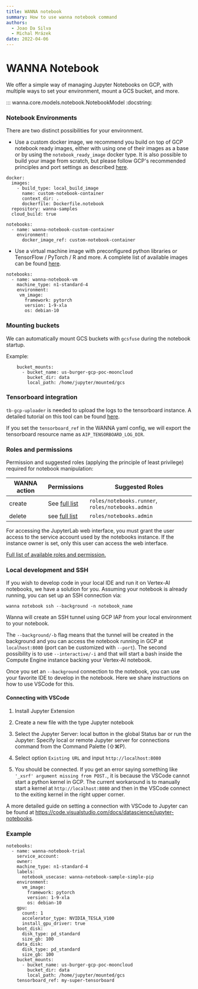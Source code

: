 ```yaml
---
title: WANNA notebook
summary: How to use wanna notebook command
authors:
  - Joao Da Silva
  - Michal Mrázek
date: 2022-04-06
---
```

  
# WANNA Notebook
We offer a simple way of managing Jupyter Notebooks on GCP, with multiple ways
to set your environment, mount a GCS bucket, and more.

::: wanna.core.models.notebook.NotebookModel
    :docstring:

### Notebook Environments
There are two distinct possibilities for your environment.

- Use a custom docker image, we recommend you build on top of GCP notebook ready images, either with
using one of their images as a base or by using the `notebook_ready_image` docker type. 
  It is also possible to build your image from scratch, but please follow GCP's recommended 
  principles and port settings as described [here](https://cloud.google.com/vertex-ai/docs/workbench/user-managed/custom-container).
```
docker:
  images:
    - build_type: local_build_image
      name: custom-notebook-container
      context_dir: .
      dockerfile: Dockerfile.notebook
  repository: wanna-samples
  cloud_build: true

notebooks:
  - name: wanna-notebook-custom-container
    environment:
      docker_image_ref: custom-notebook-container
```  
- Use a virtual machine image with preconfigured python libraries or TensorFlow / PyTorch / R and more.
A complete list of available images can be found [here](https://cloud.google.com/vertex-ai/docs/workbench/user-managed/images).

```
notebooks:
  - name: wanna-notebook-vm
    machine_type: n1-standard-4
    environment:
     vm_image:
       framework: pytorch
       version: 1-9-xla
       os: debian-10
```    
### Mounting buckets
We can automatically mount GCS buckets with `gcsfuse` during the notebook startup.

Example:
``` 
    bucket_mounts:
      - bucket_name: us-burger-gcp-poc-mooncloud
        bucket_dir: data
        local_path: /home/jupyter/mounted/gcs
``` 

### Tensorboard integration
`tb-gcp-uploader` is needed to upload the logs to the tensorboard instance. A detailed
tutorial on this tool can be found [here](https://cloud.google.com/vertex-ai/docs/experiments/tensorboard-overview).

If you set the `tensorboard_ref` in the WANNA yaml config, we will export the tensorboard resource name
as `AIP_TENSORBOARD_LOG_DIR`.

### Roles and permissions
Permission and suggested roles (applying the principle of least privilege) required for notebook manipulation:

| WANNA action  | Permissions | Suggested Roles  |
| -----------   | ----------- | ------ |
| create  | See [full list](https://cloud.google.com/vertex-ai/docs/workbench/user-managed/iam)      | `roles/notebooks.runner`, `roles/notebooks.admin`     |
| delete  | see [full list](https://cloud.google.com/vertex-ai/docs/workbench/user-managed/iam)       | `roles/notebooks.admin`       |

For accessing the JupyterLab web interface, you must grant the user access to the service account used by the notebooks instance. 
If the instance owner is set, only this user can access the web interface.

[Full list of available roles and permission.](https://cloud.google.com/vertex-ai/docs/workbench/user-managed/iam)

### Local development and SSH
If you wish to develop code in your local IDE and run it on Vertex-AI notebooks, we have a solution for you.
Assuming your notebook is already running, you can set up an SSH connection via:

```
wanna notebook ssh --background -n notebook_name
```

Wanna will create an SSH tunnel using GCP IAP from your local environment to your notebook.

The `--background/-b` flag means that the tunnel will be created in the background and you can 
access the notebook running in GCP at `localhost:8080` (port can be customized with `--port`).
The second possibility is to use `--interactive/-i` and that will start a bash inside the Compute Engine
instance backing your Vertex-AI notebook.

Once you set an `--background` connection to the notebook, you can use your favorite IDE to develop
in the notebook. Here we share instructions on how to use VSCode for this.

#### Connecting with VSCode
1. Install Jupyter Extension 
2. Create a new file with the type Jupyter notebook
3. Select the Jupyter Server: local button in the global Status bar or run the 
   Jupyter: Specify local or remote Jupyter server for connections command from the Command Palette (⇧⌘P).
   
4. Select option `Existing URL` and input `http://localhost:8080`
5. You should be connected. If you get an error saying something like `'_xsrf' argument missing from POST.`,
it is because the VSCode cannot start a python kernel in GCP. The current workaround is to manually start
   a kernel at `http://localhost:8080` and then in the VSCode connect to the exiting kernel in the right upper corner.
   

A more detailed guide on setting a connection with VSCode to Jupyter can be found at https://code.visualstudio.com/docs/datascience/jupyter-notebooks.


### Example
```
notebooks:
  - name: wanna-notebook-trial
    service_account:
    owner: 
    machine_type: n1-standard-4
    labels:
      notebook_usecase: wanna-notebook-sample-simple-pip
    environment:
      vm_image:
        framework: pytorch
        version: 1-9-xla
        os: debian-10
    gpu:
      count: 1
      accelerator_type: NVIDIA_TESLA_V100
      install_gpu_driver: true
    boot_disk:
      disk_type: pd_standard
      size_gb: 100
    data_disk:
      disk_type: pd_standard
      size_gb: 100
    bucket_mounts:
      - bucket_name: us-burger-gcp-poc-mooncloud
        bucket_dir: data
        local_path: /home/jupyter/mounted/gcs
    tensorboard_ref: my-super-tensorboard
```
